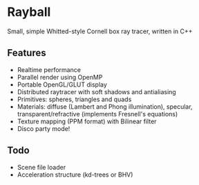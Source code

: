 Rayball
=======

Small, simple Whitted-style Cornell box ray tracer, written in C++

## Features
* Realtime performance
* Parallel render using OpenMP
* Portable OpenGL/GLUT display
* Distributed raytracer with soft shadows and antialiasing
* Primitives: spheres, triangles and quads
* Materials: diffuse (Lambert and Phong illumination), specular, transparent/refractive (implements Fresnell's equations)
* Texture mapping (PPM format) with Bilinear filter
* Disco party mode!

## Todo
* Scene file loader
* Acceleration structure (kd-trees or BHV)
